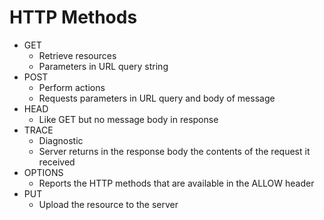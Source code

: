 # HTTP Methods

- GET
  - Retrieve resources
  - Parameters in URL query string
- POST
  - Perform actions
  - Requests parameters in URL query and body of message
- HEAD 
  - Like GET but no message body in response
- TRACE
  - Diagnostic
  - Server returns in the response body the contents of the request it received
- OPTIONS
  - Reports the HTTP methods that are available in the ALLOW header
- PUT
  - Upload the resource to the server

